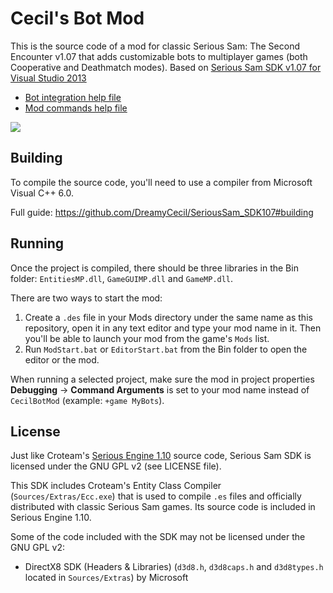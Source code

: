 # Cecil's Bot Mod
This is the source code of a mod for classic Serious Sam: The Second Encounter v1.07 that adds customizable bots to multiplayer games (both Cooperative and Deathmatch modes).
Based on [Serious Sam SDK v1.07 for Visual Studio 2013](https://github.com/DreamyCecil/SeriousSam_SDK107)

- [Bot integration help file](https://github.com/DreamyCecil/CecilBotMod/blob/master/BotIntegration.md#bot-integration)
- [Mod commands help file](https://github.com/DreamyCecil/CecilBotMod/blob/master/ModCommandsHelp.md#bot-mod)

<img src="https://i.imgur.com/7ZzR1gM.jpg">

Building
--------

To compile the source code, you'll need to use a compiler from Microsoft Visual C++ 6.0.

Full guide: https://github.com/DreamyCecil/SeriousSam_SDK107#building

Running
-------

Once the project is compiled, there should be three libraries in the Bin folder: `EntitiesMP.dll`, `GameGUIMP.dll` and `GameMP.dll`.

There are two ways to start the mod:
1. Create a `.des` file in your Mods directory under the same name as this repository, open it in any text editor and type your mod name in it. Then you'll be able to launch your mod from the game's `Mods` list.
2. Run `ModStart.bat` or `EditorStart.bat` from the Bin folder to open the editor or the mod.

When running a selected project, make sure the mod in project properties **Debugging** -> **Command Arguments** is set to your mod name instead of `CecilBotMod` (example: `+game MyBots`).

License
-------

Just like Croteam's [Serious Engine 1.10](https://github.com/Croteam-official/Serious-Engine) source code, Serious Sam SDK is licensed under the GNU GPL v2 (see LICENSE file).

This SDK includes Croteam's Entity Class Compiler (`Sources/Extras/Ecc.exe`) that is used to compile `.es` files and officially distributed with classic Serious Sam games. Its source code is included in Serious Engine 1.10.

Some of the code included with the SDK may not be licensed under the GNU GPL v2:

* DirectX8 SDK (Headers & Libraries) (`d3d8.h`, `d3d8caps.h` and `d3d8types.h` located in `Sources/Extras`) by Microsoft
